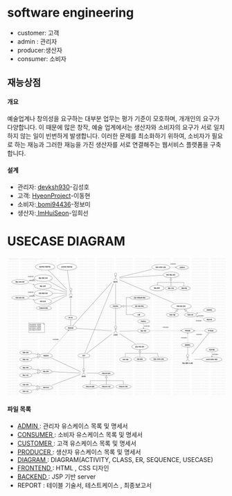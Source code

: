 # software engineering


- customer: 고객
- admin : 관리자
- producer:생산자
- consumer: 소비자


## 재능상점

#### 개요
예술업계나 창의성을 요구하는 대부분 업무는 평가 기준이 모호하며, 개개인의 요구가 다양합니다. 이 때문에 많은 창작, 예술 업계에서는 생산자와 소비자의 요구가 서로 일치하지 않는 일이 빈번하게 발생합니다.
이러한 문제를 최소화하기 위하여, 소비자가 필요로 하는 재능과 그러한 재능을 가진 생산자를 서로 연결해주는 웹서비스 플랫폼을 구축합니다.

####  설계
- 관리자: <a href="http://github.com/devksh930">devksh930</a>-김성호
- 고객: <a href="http://github.com/HyeonProject">HyeonProject</a>-이동현
- 소비자:<a href="http://github.com/bomi94436"> bomi94436</a>-정보미
- 생산자:<a href="http://github.com/ImHuiSeon"> ImHuiSeon</a>-임희선

# USECASE DIAGRAM

![default](diagram/usecase/usecase_V1.3.png)

#### 파일 목록
- <a href="https://github.com/devksh930/SW/tree/master/admin">ADMIN </a>: 관리자 유스케이스 목록 및 명세서
- <a href="https://github.com/devksh930/SW/tree/master/consumer">CONSUMER </a>: 소비자 유스케이스 목록 및 명세서
- <a href="https://github.com/devksh930/SW/tree/master/customer">CUSTOMER </a>: 고객 유스케이스 목록 및 명세서
- <a href="https://github.com/devksh930/SW/tree/master/producer">PRODUCER </a>: 생산자 유스케이스 목록 및 명세서
- <a href="https://github.com/devksh930/SW/tree/master/diagram">DIAGRAM  </a>: DIAGRAM(ACTIVITY, CLASS, ER, SEQUENCE, USECASE)
- <a href="https://github.com/devksh930/SW/tree/master/frontend">FRONTEND </a>: HTML , CSS 디자인
- <a href="https://github.com/devksh930/SW/tree/master/backend">BACKEND  </a>: JSP 기반  server 
- REPORT   : 테이블 기술서, 테스트케이스 , 최종보고서 <a href="https://github.com/devksh930/SW/tree/master/report">
